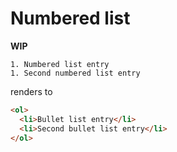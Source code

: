 # Numbered list

**WIP**

```
1. Numbered list entry
1. Second numbered list entry
```

renders to

```html
<ol>
  <li>Bullet list entry</li>
  <li>Second bullet list entry</li>
</ol>
```
